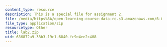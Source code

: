 ```yaml
---
content_type: resource
description: This is a special file for assignment 2.
file: /media/https%3A/open-learning-course-data-rc.s3.amazonaws.com/6-034-artificial-intelligence-fall-2010/686872a938b319c16840fc9e4ee2c408_lab2.zip
file_type: application/zip
resourcetype: Other
title: lab2.zip
uid: 686872a9-38b3-19c1-6840-fc9e4ee2c408
---
```

